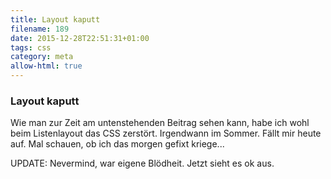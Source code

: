 ```yaml
---
title: Layout kaputt
filename: 189
date: 2015-12-28T22:51:31+01:00
tags: css
category: meta
allow-html: true
---
```

### Layout kaputt
<p>Wie man zur Zeit am untenstehenden Beitrag sehen kann, habe ich wohl beim Listenlayout das CSS zerstört. Irgendwann im Sommer. Fällt mir heute auf. Mal schauen, ob ich das morgen gefixt kriege...</p>

<p>UPDATE: Nevermind, war eigene Blödheit. Jetzt sieht es ok aus.</p>
